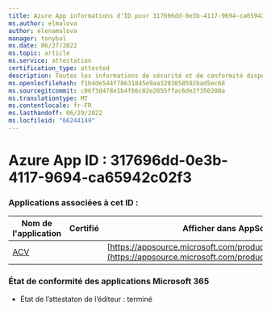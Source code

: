 ```yaml
---
title: Azure App informations d’ID pour 317696dd-0e3b-4117-9694-ca65942c02f3
ms.author: elmalova
author: elenamalova
manager: tonybal
ms.date: 06/27/2022
ms.topic: article
ms.service: attestation
certification_type: attested
description: Toutes les informations de sécurité et de conformité disponibles pour 317696dd-0e3b-4117-9694-ca65942c02f3.
ms.openlocfilehash: f1b4de544f78631845e9aa3293858502bad5ec68
ms.sourcegitcommit: c06f3d478e1b4f66c02e2855ffac6de2f350208a
ms.translationtype: MT
ms.contentlocale: fr-FR
ms.lasthandoff: 06/29/2022
ms.locfileid: "66244149"
---
```

# <a name="azure-app-id-317696dd-0e3b-4117-9694-ca65942c02f3"></a>Azure App ID : 317696dd-0e3b-4117-9694-ca65942c02f3


### <a name="apps-associated-with-this-id"></a>Applications associées à cet ID :
| **Nom de l'application** | **Certifié** | **Afficher dans AppSource** |
|--------------|---------------|-----------------------|
| [ACV](../forward/WA200004237.md) |  | [https://appsource.microsoft.com/product/office/WA200004237](https://appsource.microsoft.com/product/office/WA200004237) |

### <a name="microsoft-365-app-compliance-status"></a>État de conformité des applications Microsoft 365
- État de l’attestaton de l’éditeur : terminé

